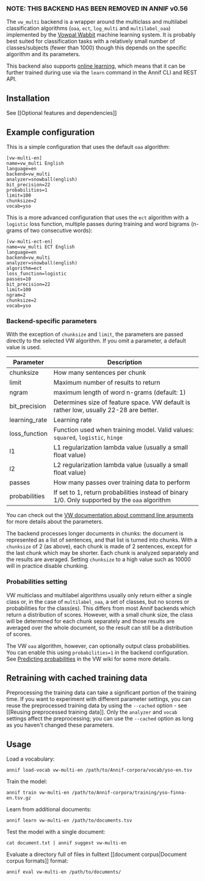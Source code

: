 ### NOTE: THIS BACKEND HAS BEEN REMOVED IN ANNIF v0.56

The `vw_multi` backend is a wrapper around the multiclass and multilabel classification algorithms (`oaa`, `ect`, `log_multi` and `multilabel_oaa`) implemented by the [Vowpal Wabbit](https://github.com/VowpalWabbit/vowpal_wabbit) machine learning system. It is probably best suited for classification tasks with a relatively small number of classes/subjects (fewer than 1000) though this depends on the specific algorithm and its parameters.

This backend also supports [online learning](https://en.wikipedia.org/wiki/Online_machine_learning), which means that it can be further trained during use via the `learn` command in the Annif CLI and REST API.

## Installation

See [[Optional features and dependencies]]

## Example configuration

This is a simple configuration that uses the default `oaa` algorithm:

```
[vw-multi-en]
name=vw_multi English
language=en
backend=vw_multi
analyzer=snowball(english)
bit_precision=22
probabilities=1
limit=100
chunksize=2
vocab=yso
```

This is a more advanced configuration that uses the `ect` algorithm with a `logistic` loss function, multiple passes during training and word bigrams (n-grams of two consecutive words):

```
[vw-multi-ect-en]
name=vw_multi ECT English
language=en
backend=vw_multi
analyzer=snowball(english)
algorithm=ect
loss_function=logistic
passes=10
bit_precision=22
limit=100
ngram=2
chunksize=2
vocab=yso
```

### Backend-specific parameters

With the exception of `chunksize` and `limit`, the parameters are passed directly to the selected VW algorithm. If you omit a parameter, a default value is used. 

Parameter | Description
--------- | --------------------------------------------------
chunksize | How many sentences per chunk
limit | Maximum number of results to return
ngram |	maximum length of word n-grams (default: 1)
bit_precision | Determines size of feature space. VW default is rather low, usually 22-28 are better.
learning_rate | Learning rate
loss_function | Function used when training model. Valid values: `squared`, `logistic`, `hinge`
l1 | L1 regularization lambda value (usually a small float value)
l2 | L2 regularization lambda value (usually a small float value)
passes | How many passes over training data to perform
probabilities | If set to 1, return probabilities instead of binary 1/0. Only supported by the `oaa` algorithm

You can check out the [VW documentation about command line arguments](https://github.com/VowpalWabbit/vowpal_wabbit/wiki/Command-line-arguments) for more details about the parameters.

The backend processes longer documents in chunks: the document is represented as a list of sentences, and that list is turned into chunks. With a `chunksize` of 2 (as above), each chunk is made of 2 sentences, except for the last chunk which may be shorter. Each chunk is analyzed separately and the results are averaged. Setting `chunksize` to a high value such as 10000 will in practice disable chunking.

### Probabilities setting

VW multiclass and multilabel algorithms usually only return either a single class or, in the case of `multilabel_oaa`, a set of classes, but no scores or probabilities for the class(es). This differs from most Annif backends which return a distribution of scores. However, with a small chunk size, the class will be determined for each chunk separately and those results are averaged over the whole document, so the result can still be a distribution of scores.

The VW `oaa` algorithm, however, can optionally output class probabilities. You can enable this using `probabilities=1` in the backend configuration. See [Predicting probabilities](https://github.com/VowpalWabbit/vowpal_wabbit/wiki/Predicting-probabilities) in the VW wiki for some more details.

## Retraining with cached training data

Preprocessing the training data can take a significant portion of the training time. If you want to experiment with different parameter settings, you can reuse the preprocessed training data by using the `--cached` option - see [[Reusing preprocessed training data]]. Only the `analyzer` and `vocab` settings affect the preprocessing; you can use the `--cached` option as long as you haven't changed these parameters.

## Usage

Load a vocabulary:

    annif load-vocab vw-multi-en /path/to/Annif-corpora/vocab/yso-en.tsv

Train the model:

    annif train vw-multi-en /path/to/Annif-corpora/training/yso-finna-en.tsv.gz

Learn from additional documents:

    annif learn vw-multi-en /path/to/documents.tsv

Test the model with a single document:

    cat document.txt | annif suggest vw-multi-en

Evaluate a directory full of files in fulltext [[document corpus|Document corpus formats]] format:

    annif eval vw-multi-en /path/to/documents/